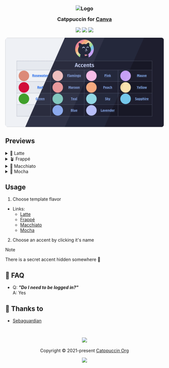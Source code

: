 <h3 align="center">
	<img src="https://raw.githubusercontent.com/catppuccin/catppuccin/main/assets/logos/exports/1544x1544_circle.png" width="100" alt="Logo"/><br/>
	<img src="https://raw.githubusercontent.com/catppuccin/catppuccin/main/assets/misc/transparent.png" height="30" width="0px"/>
	Catppuccin for <a href="https://www.canva.com/">Canva</a>
	<img src="https://raw.githubusercontent.com/catppuccin/catppuccin/main/assets/misc/transparent.png" height="30" width="0px"/>
</h3>

<p align="center">
	<a href="https://github.com/catppuccin/canva/stargazers"><img src="https://img.shields.io/github/stars/catppuccin/canva?colorA=363a4f&colorB=b7bdf8&style=for-the-badge"></a>
	<a href="https://github.com/catppuccin/canva/issues"><img src="https://img.shields.io/github/issues/catppuccin/canva?colorA=363a4f&colorB=f5a97f&style=for-the-badge"></a>
	<a href="https://github.com/catppuccin/canva/contributors"><img src="https://img.shields.io/github/contributors/catppuccin/canva?colorA=363a4f&colorB=a6da95&style=for-the-badge"></a>
</p>

<p align="center">
	<img src="/assets/preview.webp"/>
</p>

## Previews

<details>
<summary>🌻 Latte</summary>
<img src="/assets/latte.webp"/>
</details>
<details>
<summary>🪴 Frappé</summary>
<img src="/assets/frappe.webp"/>
</details>
<details>
<summary>🌺 Macchiato</summary>
<img src="/assets/macchiato.webp"/>
</details>
<details>
<summary>🌿 Mocha</summary>
<img src="/assets/mocha.webp"/>
</details>

## Usage

1. Choose template flavor
- Links:
  - [Latte](https://www.canva.com/design/DAGaG8Aau3U/LCuIEOCv5ZnBmyieUgEaKA/view?utm_content=DAGaG8Aau3U&utm_campaign=designshare&utm_medium=link2&utm_source=uniquelinks&utlId=hd37b12354f)
  - [Frappé](https://www.canva.com/design/DAGZFNmknKA/6kYtTedcq3iDLXlI4lga0w/view?utm_content=DAGZFNmknKA&utm_campaign=designshare&utm_medium=link2&utm_source=uniquelinks&utlId=h999f5327af)
  - [Macchiato](https://www.canva.com/design/DAGXq-2f1Z0/hxwrzsG-yVawNI-anjntSQ/view?utm_content=DAGXq-2f1Z0&utm_campaign=designshare&utm_medium=link2&utm_source=uniquelinks&utlId=hd9074d2081)
  - [Mocha](https://www.canva.com/design/DAGXAzwtqd8/h-D_nqjstAadDrMgc4ZsCQ/view?utm_content=DAGXAzwtqd8&utm_campaign=designshare&utm_medium=link2&utm_source=uniquelinks&utlId=h7507b32860)
2. Choose an accent by clicking it's name

> [!NOTE]
> There is a secret accent hidden somewhere 🤫

## 🙋 FAQ

- Q: **_"Do I need to be logged in?"_**\
  A: Yes

## 💝 Thanks to

- [Sebaguardian](https://github.com/Sebaguardian)

&nbsp;

<p align="center">
	<img src="https://raw.githubusercontent.com/catppuccin/catppuccin/main/assets/footers/gray0_ctp_on_line.svg?sanitize=true" />
</p>

<p align="center">
	Copyright &copy; 2021-present <a href="https://github.com/catppuccin" target="_blank">Catppuccin Org</a>
</p>

<p align="center">
	<a href="https://github.com/catppuccin/catppuccin/blob/main/LICENSE"><img src="https://img.shields.io/static/v1.svg?style=for-the-badge&label=License&message=MIT&logoColor=d9e0ee&colorA=363a4f&colorB=b7bdf8"/></a>
</p>
